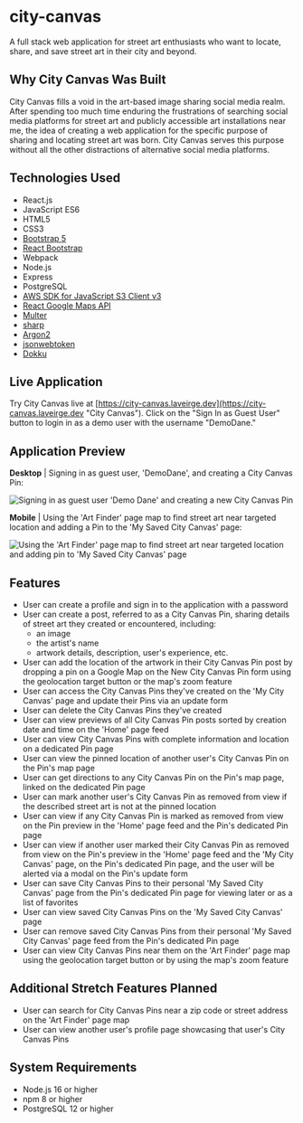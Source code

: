 # city-canvas

A full stack web application for street art enthusiasts who want to locate, share, and save street art in their city and beyond.

## Why City Canvas Was Built

City Canvas fills a void in the art-based image sharing social media realm. After spending too much time enduring the frustrations of searching social media platforms for street art and publicly accessible art installations near me, the idea of creating a web application for the specific purpose of sharing and locating street art was born. City Canvas serves this purpose without all the other distractions of alternative social media platforms.

## Technologies Used

- React.js
- JavaScript ES6
- HTML5
- CSS3
- [Bootstrap 5](https://getbootstrap.com/docs/5.1/getting-started/introduction/ "Bootstrap Documentation")
- [React Bootstrap](https://react-bootstrap.github.io/getting-started/introduction/ "React Bootstrap Documentation")
- Webpack
- Node.js
- Express
- PostgreSQL
- [AWS SDK for JavaScript S3 Client v3](https://docs.aws.amazon.com/AWSJavaScriptSDK/v3/latest/clients/client-s3/index.html "AWS SDK for JavaScript S3 Client Documentation")
- [React Google Maps API](https://react-google-maps-api-docs.netlify.app/ "React Google Maps API Documentation")
- [Multer](https://github.com/expressjs/multer#readme "Multer Documentation")
- [sharp](https://sharp.pixelplumbing.com/ "sharp Documentation")
- [Argon2](https://github.com/ranisalt/node-argon2#readme "Argon2 Documentation")
- [jsonwebtoken](https://github.com/auth0/node-jsonwebtoken#readme "jsonwebtoken Documentation")
- [Dokku](https://dokku.com/docs/getting-started/installation/ "Dokku Documentation")

## Live Application

Try City Canvas live at [https://city-canvas.laveirge.dev](https://city-canvas.laveirge.dev "City Canvas"). Click on the "Sign In as Guest User" button to login in as a demo user with the username "DemoDane."

## Application Preview

**Desktop** | Signing in as guest user, 'DemoDane', and creating a City Canvas Pin:

![Signing in as guest user 'Demo Dane' and creating a new City Canvas Pin](server\public\city-canvas-images\assets\readme-1.gif)


**Mobile** | Using the 'Art Finder' page map to find street art near targeted location and adding a Pin to the 'My Saved City Canvas' page:

![Using the 'Art Finder' page map to find street art near targeted location and adding pin to 'My Saved City Canvas' page](server\public\city-canvas-images\assets\readme-2.gif)

## Features

- User can create a profile and sign in to the application with a password
- User can create a post, referred to as a City Canvas Pin, sharing details of street art they created or encountered, including:
  - an image
  - the artist's name
  - artwork details, description, user's experience, etc.
- User can add the location of the artwork in their City Canvas Pin post by dropping a pin on a Google Map on the New City Canvas Pin form using the geolocation target button or the map's zoom feature
- User can access the City Canvas Pins they've created on the 'My City Canvas' page and update their Pins via an update form
- User can delete the City Canvas Pins they've created
- User can view previews of all City Canvas Pin posts sorted by creation date and time on the 'Home' page feed
- User can view City Canvas Pins with complete information and location on a dedicated Pin page
- User can view the pinned location of another user's City Canvas Pin on the Pin's map page
- User can get directions to any City Canvas Pin on the Pin's map page, linked on the dedicated Pin page
- User can mark another user's City Canvas Pin as removed from view if the described street art is not at the pinned location
- User can view if any City Canvas Pin is marked as removed from view on the Pin preview in the 'Home' page feed and the Pin's dedicated Pin page
- User can view if another user marked their City Canvas Pin as removed from view on the Pin's preview in the 'Home' page feed and the 'My City Canvas' page, on the Pin's dedicated Pin page, and the user will be alerted via a modal on the Pin's update form
- User can save City Canvas Pins to their personal 'My Saved City Canvas' page from the Pin's dedicated Pin page for viewing later or as a list of favorites
- User can view saved City Canvas Pins on the 'My Saved City Canvas' page
- User can remove saved City Canvas Pins from their personal 'My Saved City Canvas' page feed from the Pin's dedicated Pin page
- User can view City Canvas Pins near them on the 'Art Finder' page map using the geolocation target button or by using the map's zoom feature

## Additional Stretch Features Planned

- User can search for City Canvas Pins near a zip code or street address on the 'Art Finder' page map
- User can view another user's profile page showcasing that user's City Canvas Pins

## System Requirements

- Node.js 16 or higher
- npm 8 or higher
- PostgreSQL 12 or higher
